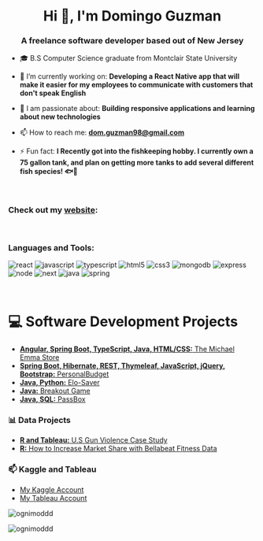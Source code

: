 <!-- ![MasterHead](https://cdn.vectorstock.com/i/500p/73/31/programmer-at-work-concept-banner-software-web-vector-29547331.jpg) -->
<h1 align="center">Hi 👋, I'm Domingo Guzman</h1>
<h3 align="center">A freelance software developer based out of New Jersey</h3>


- 🎓 B.S Computer Science graduate from Montclair State University

- 🌱 I’m currently working on: **Developing a React Native app that will make it easier for my employees to communicate with customers that don't speak English**

- 💬 I am passionate about: **Building responsive applications and learning about new technologies**

- 📫 How to reach me: **dom.guzman98@gmail.com**

- ⚡ Fun fact: **I Recently got into the fishkeeping hobby. I currently own a 75 gallon tank, and plan on getting more tanks to add several different fish species! 🐟🐠**

<br>

<h3 align="left">Check out my <a href="https://delightful-gumption-ec82bd.netlify.app">website</a>:</h3>
<p align="left">

</p>

<br>

<h3 align="left">Languages and Tools:</h3>
<p align="left">
<img src="https://img.shields.io/badge/react-%2320232a.svg?style=for-the-badge&logo=react&logoColor=%2361DAFB" alt="react"/> 
<img src="https://img.shields.io/badge/javascript-%23323330.svg?style=for-the-badge&logo=javascript&logoColor=%23F7DF1E" alt="javascript"/>
<img src="https://img.shields.io/badge/typescript-%23007ACC.svg?style=for-the-badge&logo=typescript&logoColor=white" alt="typescript"/>
<img src="https://img.shields.io/badge/html5-%23E34F26.svg?style=for-the-badge&logo=html5&logoColor=white" alt="html5"/>
<img src="https://img.shields.io/badge/css3-%231572B6.svg?style=for-the-badge&logo=css3&logoColor=white" alt="css3"/>
<img src="https://img.shields.io/badge/MongoDB-%234ea94b.svg?style=for-the-badge&logo=mongodb&logoColor=white" alt="mongodb"/>
<img src="https://img.shields.io/badge/express.js-%23404d59.svg?style=for-the-badge&logo=express&logoColor=%2361DAFB" alt="express"/>
<img src="https://img.shields.io/badge/node.js-6DA55F?style=for-the-badge&logo=node.js&logoColor=white" alt="node"/>
<img src="https://img.shields.io/badge/Next-black?style=for-the-badge&logo=next.js&logoColor=white" alt="next"/>
<img src="https://img.shields.io/badge/java-%23ED8B00.svg?style=for-the-badge&logo=openjdk&logoColor=white" alt="java"/>
<img src="https://img.shields.io/badge/spring-%236DB33F.svg?style=for-the-badge&logo=spring&logoColor=white" alt="spring"/>
</a></p>



<!-- <p align="left"> <a href="https://reactjs.org/" target="_blank" rel="noreferrer"> <img src="https://raw.githubusercontent.com/devicons/devicon/master/icons/react/react-original-wordmark.svg" alt="react" width="40" height="40"/> </a> <a href="https://www.java.com" target="_blank" rel="noreferrer"> <img src="https://raw.githubusercontent.com/devicons/devicon/master/icons/java/java-original.svg" alt="java" width="40" height="40"/> </a> <a href="https://www.w3.org/html/" target="_blank" rel="noreferrer"> <img src="https://raw.githubusercontent.com/devicons/devicon/master/icons/html5/html5-original-wordmark.svg" alt="html5" width="40" height="40"/> </a> <a href="https://www.w3schools.com/css/" target="_blank" rel="noreferrer"> <img src="https://raw.githubusercontent.com/devicons/devicon/master/icons/css3/css3-original-wordmark.svg" alt="css3" width="40" height="40"/> </a> <a href="https://angular.io" target="_blank" rel="noreferrer"> <img src="https://angular.io/assets/images/logos/angular/angular.svg" alt="angular" width="40" height="40"/> </a> <a href="https://developer.mozilla.org/en-US/docs/Web/JavaScript" target="_blank" rel="noreferrer"> <img src="https://raw.githubusercontent.com/devicons/devicon/master/icons/javascript/javascript-original.svg" alt="javascript" width="40" height="40"/> </a> <a href="https://www.mysql.com/" target="_blank" rel="noreferrer"> <img src="https://raw.githubusercontent.com/devicons/devicon/master/icons/mysql/mysql-original-wordmark.svg" alt="mysql" width="40" height="40"/> </a> <a href="https://www.postgresql.org" target="_blank" rel="noreferrer"> <img src="https://raw.githubusercontent.com/devicons/devicon/master/icons/postgresql/postgresql-original-wordmark.svg" alt="postgresql" width="40" height="40"/> </a> <a href="https://spring.io/" target="_blank" rel="noreferrer"> <img src="https://www.vectorlogo.zone/logos/springio/springio-icon.svg" alt="spring" width="40" height="40"/> </a> <a href="https://www.typescriptlang.org/" target="_blank" rel="noreferrer"> <img src="https://raw.githubusercontent.com/devicons/devicon/master/icons/typescript/typescript-original.svg" alt="typescript" width="40" height="40"/> </a> <a href="https://git-scm.com/" target="_blank" rel="noreferrer"> <img src="https://www.vectorlogo.zone/logos/git-scm/git-scm-icon.svg" alt="git" width="40" height="40"/> </a> </p> -->

<br>

# 💻 Software Development Projects

* <a href="https://github.com/ognimoddd/fullstack-angular-springboot">**Angular, Spring Boot, TypeScript, Java, HTML/CSS:** The Michael Emma Store
* <a href="https://github.com/ognimoddd/personal-budget">**Spring Boot, Hibernate, REST, Thymeleaf, JavaScript, jQuery, Bootstrap:** PersonalBudget</a>
* <a href="https://github.com/ognimoddd/elo-saver">**Java, Python:** Elo-Saver</a>
* <a href="https://github.com/ognimoddd/breakout-game">**Java:** Breakout Game</a>
* <a href="https://github.com/ognimoddd/passbox">**Java, SQL:** PassBox</a>

### 📊 Data Projects

* <a href="https://github.com/ognimoddd/US-gun-violence-case-study">**R and Tableau:** U.S Gun Violence Case Study</a>
* <a href="https://github.com/ognimoddd/bellabeat-case-study-r">**R:** How to Increase Market Share with Bellabeat Fitness Data</a>

### 📫 Kaggle and Tableau

* <a href="https://www.kaggle.com/ognimoddd">My Kaggle Account</a>
* <a href="https://public.tableau.com/app/profile/domingo.guzman">My Tableau Account</a>

<p><img align="center" src="https://github-readme-stats.vercel.app/api/top-langs?username=ognimoddd&show_icons=true&locale=en&layout=compact" alt="ognimoddd" /></p>

<p align="left"> <img src="https://komarev.com/ghpvc/?username=ognimoddd&label=Profile%20views&color=0e75b6&style=flat" alt="ognimoddd" /> </p>

